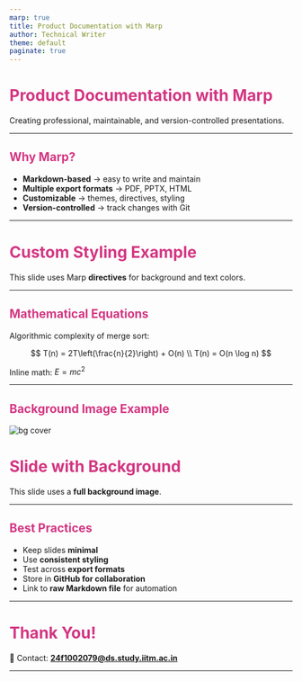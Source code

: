 ```yaml
---
marp: true
title: Product Documentation with Marp
author: Technical Writer
theme: default
paginate: true
---
```


<style>
/* Custom Theme Overrides */
section {
  background-color: #fdf6e3;
  color: #073642;
  font-family: "Segoe UI", sans-serif;
}
h1, h2, h3 {
  color: #d33682;
}
footer {
  font-size: 0.8em;
  text-align: center;
  color: #586e75;
}
</style>

<!-- _footer: "Contact: 24f1002079@ds.study.iitm.ac.in" -->

# Product Documentation with Marp

Creating professional, maintainable, and version-controlled presentations.

---

## Why Marp?

- **Markdown-based** → easy to write and maintain
- **Multiple export formats** → PDF, PPTX, HTML
- **Customizable** → themes, directives, styling
- **Version-controlled** → track changes with Git

---

<!-- _class: lead -->
<!-- _backgroundColor: #002b36 -->
<!-- _color: white -->
<!-- _footer: "Custom Slide Example" -->

# Custom Styling Example

This slide uses Marp **directives** for background and text colors.

---

## Mathematical Equations

Algorithmic complexity of merge sort:

$$
T(n) = 2T\left(\frac{n}{2}\right) + O(n) \\
T(n) = O(n \log n)
$$

Inline math: $E = mc^2$

---

## Background Image Example

![bg cover](images/background.jpg)

# Slide with Background

This slide uses a **full background image**.

---

## Best Practices

- Keep slides **minimal**
- Use **consistent styling**
- Test across **export formats**
- Store in **GitHub for collaboration**
- Link to **raw Markdown file** for automation

---

# Thank You!

📧 Contact: **24f1002079@ds.study.iitm.ac.in**

---
